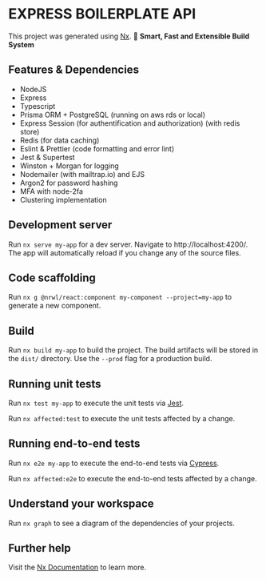 # EXPRESS BOILERPLATE API

This project was generated using [Nx](https://nx.dev).
🔎 **Smart, Fast and Extensible Build System**

## Features & Dependencies

- NodeJS
- Express
- Typescript
- Prisma ORM + PostgreSQL (running on aws rds or local)
- Express Session (for authentification and authorization) (with redis store)
- Redis (for data caching)
- Eslint & Prettier (code formatting and error lint)
- Jest & Supertest
- Winston + Morgan for logging
- Nodemailer (with mailtrap.io) and EJS
- Argon2 for password hashing
- MFA with node-2fa
- Clustering implementation

## Development server

Run `nx serve my-app` for a dev server. Navigate to http://localhost:4200/. The app will automatically reload if you change any of the source files.

## Code scaffolding

Run `nx g @nrwl/react:component my-component --project=my-app` to generate a new component.

## Build

Run `nx build my-app` to build the project. The build artifacts will be stored in the `dist/` directory. Use the `--prod` flag for a production build.

## Running unit tests

Run `nx test my-app` to execute the unit tests via [Jest](https://jestjs.io).

Run `nx affected:test` to execute the unit tests affected by a change.

## Running end-to-end tests

Run `nx e2e my-app` to execute the end-to-end tests via [Cypress](https://www.cypress.io).

Run `nx affected:e2e` to execute the end-to-end tests affected by a change.

## Understand your workspace

Run `nx graph` to see a diagram of the dependencies of your projects.

## Further help

Visit the [Nx Documentation](https://nx.dev) to learn more.

